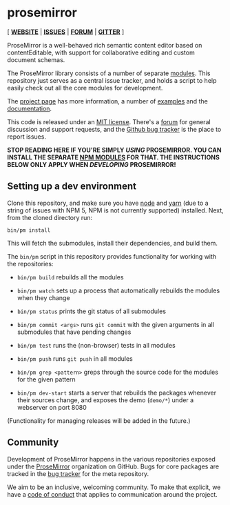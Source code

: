 # prosemirror

[ [**WEBSITE**](https://prosemirror.net) | [**ISSUES**](https://github.com/prosemirror/prosemirror/issues) | [**FORUM**](https://discuss.prosemirror.net) | [**GITTER**](https://gitter.im/ProseMirror/prosemirror) ]

ProseMirror is a well-behaved rich semantic content editor based on
contentEditable, with support for collaborative editing and custom
document schemas.

The ProseMirror library consists of a number of separate
[modules](https://github.com/prosemirror/). This repository just
serves as a central issue tracker, and holds a script to help easily
check out all the core modules for development.

The [project page](https://prosemirror.net) has more information, a
number of [examples](https://prosemirror.net/examples/) and the
[documentation](https://prosemirror.net/docs/).

This code is released under an
[MIT license](https://github.com/prosemirror/prosemirror/tree/master/LICENSE).
There's a [forum](http://discuss.prosemirror.net) for general
discussion and support requests, and the
[Github bug tracker](https://github.com/prosemirror/prosemirror/issues)
is the place to report issues.

**STOP READING HERE IF YOU'RE SIMPLY _USING_ PROSEMIRROR. YOU CAN
INSTALL THE SEPARATE [NPM
MODULES](https://www.npmjs.com/search?q=prosemirror-) FOR THAT. THE
INSTRUCTIONS BELOW ONLY APPLY WHEN _DEVELOPING_ PROSEMIRROR!**

## Setting up a dev environment

Clone this repository, and make sure you have
[node](https://nodejs.org/en/) and [yarn](https://yarnpkg.com/) (due
to a string of issues with NPM 5, NPM is not currently supported)
installed. Next, from the cloned directory run:

    bin/pm install

This will fetch the submodules, install their dependencies, and build
them.

The `bin/pm` script in this repository provides functionality for
working with the repositories:

 * `bin/pm build` rebuilds all the modules

 * `bin/pm watch` sets up a process that automatically rebuilds the
   modules when they change

 * `bin/pm status` prints the git status of all submodules

 * `bin/pm commit <args>` runs `git commit` with the given arguments
   in all submodules that have pending changes

 * `bin/pm test` runs the (non-browser) tests in all modules

 * `bin/pm push` runs `git push` in all modules

 * `bin/pm grep <pattern>` greps through the source code for the
   modules for the given pattern

 * `bin/pm dev-start` starts a server that rebuilds the packages
   whenever their sources change, and exposes the demo (`demo/*`)
   under a webserver on port 8080

(Functionality for managing releases will be added in the future.)

## Community

Development of ProseMirror happens in the various repositories exposed
under the [ProseMirror](https://github.com/ProseMirror) organization
on GitHub. Bugs for core packages are tracked in the [bug
tracker](https://github.com/prosemirror/prosemirror/issues) for the
meta repository.

We aim to be an inclusive, welcoming community. To make that explicit,
we have a [code of
conduct](http://contributor-covenant.org/version/1/1/0/) that applies
to communication around the project.
